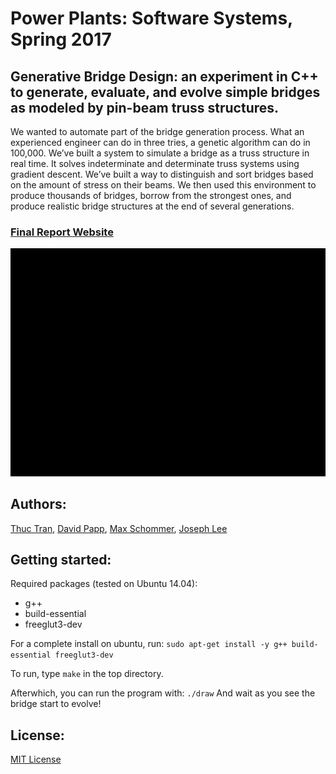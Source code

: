 # Power Plants: Software Systems, Spring 2017
## Generative Bridge Design: an experiment in C++ to generate, evaluate, and evolve simple bridges as modeled by pin-beam truss structures.

We wanted to automate part of the bridge generation process. What an experienced engineer can do in three tries, a genetic algorithm can do in 100,000. We’ve built a system to simulate a bridge as a truss structure in real time. It solves indeterminate and determinate truss systems using gradient descent. We’ve built a way to distinguish and sort bridges based on the amount of stress on their beams. We then used this environment to produce thousands of bridges, borrow from the strongest ones, and produce realistic bridge structures at the end of several generations. 

### [Final Report Website](https://thuctran289.github.io/SoftSysPowerPlants/)

![bridge.gif](resources/demo1.gif)

## Authors:
[Thuc Tran](https://github.com/thuctran289), [David Papp](https://github.com/davpapp), [Max Schommer](https://github.com/maxschommer), [Joseph Lee](https://github.com/JosephLee19)

## Getting started:
Required packages (tested on Ubuntu 14.04):
- g++
- build-essential
- freeglut3-dev

For a complete install on ubuntu, run:
`sudo apt-get install -y g++ build-essential freeglut3-dev`

To run, type `make` in the top directory.

Afterwhich, you can run the program with:
	`./draw`
And wait as you see the bridge start to evolve!

## License:
[MIT License](LICENSE)
